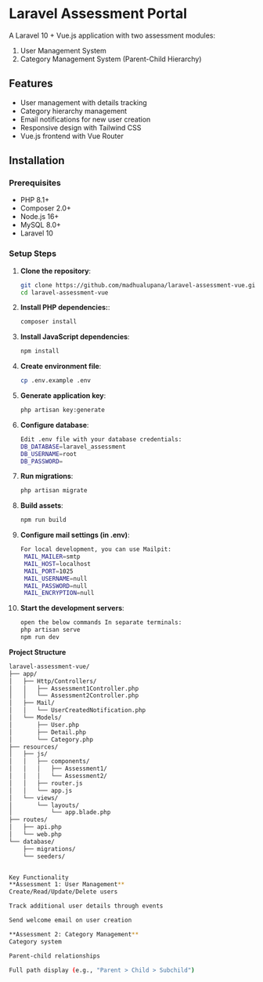 # Laravel Assessment Portal

A Laravel 10 + Vue.js application with two assessment modules:
1. User Management System
2. Category Management System (Parent-Child Hierarchy)

## Features

- User management with details tracking
- Category hierarchy management
- Email notifications for new user creation
- Responsive design with Tailwind CSS
- Vue.js frontend with Vue Router

## Installation

### Prerequisites

- PHP 8.1+
- Composer 2.0+
- Node.js 16+
- MySQL 8.0+
- Laravel 10

### Setup Steps

1. **Clone the repository**:
   ```bash
   git clone https://github.com/madhualupana/laravel-assessment-vue.git
   cd laravel-assessment-vue

2. **Install PHP dependencies:**:
   ```bash
   composer install
3. **Install JavaScript dependencies**:
   ```bash
   npm install
4. **Create environment file**:
   ```bash
   cp .env.example .env
5. **Generate application key**:
   ```bash
   php artisan key:generate
6. **Configure database**:
    ```bash
   Edit .env file with your database credentials:
   DB_DATABASE=laravel_assessment
   DB_USERNAME=root
   DB_PASSWORD=
7. **Run migrations**:
    ```bash
   php artisan migrate
8. **Build assets**:
   ```bash
   npm run build
9. **Configure mail settings (in .env)**:
   ```bash
   For local development, you can use Mailpit:
    MAIL_MAILER=smtp
    MAIL_HOST=localhost
    MAIL_PORT=1025
    MAIL_USERNAME=null
    MAIL_PASSWORD=null
    MAIL_ENCRYPTION=null
10. **Start the development servers**:
    ```bash
    open the below commands In separate terminals:
    php artisan serve
    npm run dev
**Project Structure**
```bash
laravel-assessment-vue/
├── app/
│   ├── Http/Controllers/
│   │   ├── Assessment1Controller.php
│   │   └── Assessment2Controller.php
│   ├── Mail/
│   │   └── UserCreatedNotification.php
│   └── Models/
│       ├── User.php
│       ├── Detail.php
│       └── Category.php
├── resources/
│   ├── js/
│   │   ├── components/
│   │   │   ├── Assessment1/
│   │   │   └── Assessment2/
│   │   ├── router.js
│   │   └── app.js
│   └── views/
│       └── layouts/
│           └── app.blade.php
├── routes/
│   ├── api.php
│   └── web.php
└── database/
    ├── migrations/
    └── seeders/


Key Functionality
**Assessment 1: User Management**
Create/Read/Update/Delete users

Track additional user details through events

Send welcome email on user creation

**Assessment 2: Category Management**
Category system

Parent-child relationships

Full path display (e.g., "Parent > Child > Subchild")
